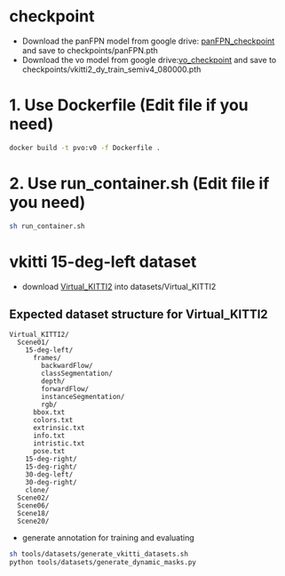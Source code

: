 
# checkpoint
-  Download the panFPN model from google drive: [panFPN_checkpoint](https://drive.google.com/drive/folders/1q1-uVxpEmaV19Bm2Qrl2f6T5qnXE1eia) and save to checkpoints/panFPN.pth
- Download the vo model from google drive:[vo_checkpoint](https://drive.google.com/drive/folders/1q1-uVxpEmaV19Bm2Qrl2f6T5qnXE1eia) and save to checkpoints/vkitti2_dy_train_semiv4_080000.pth 

# 1. Use Dockerfile (Edit file if you need)
```Bash
docker build -t pvo:v0 -f Dockerfile .
```

# 2. Use run_container.sh (Edit file if you need)
```Bash
sh run_container.sh
```

# vkitti 15-deg-left dataset
- download [Virtual_KITTI2](https://europe.naverlabs.com/research/computer-vision/proxy-virtual-worlds-vkitti-2/) into datasets/Virtual_KITTI2
## Expected dataset structure for Virtual_KITTI2
```
Virtual_KITTI2/
  Scene01/
    15-deg-left/
      frames/
        backwardFlow/
        classSegmentation/
        depth/
        forwardFlow/
        instanceSegmentation/
        rgb/
      bbox.txt
      colors.txt
      extrinsic.txt
      info.txt
      intristic.txt
      pose.txt
    15-deg-right/
    15-deg-right/
    30-deg-left/
    30-deg-right/
    clone/
  Scene02/
  Scene06/
  Scene18/
  Scene20/
```
- generate annotation for training and evaluating
```Bash
sh tools/datasets/generate_vkitti_datasets.sh
python tools/datasets/generate_dynamic_masks.py
```

